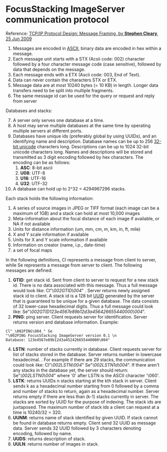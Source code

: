 # FocusStacking ImageServer communication protocol


Reference: [TCP/IP Protocol Design: Message Framing, by **Stephen Cleary**, 25 Jun 2009](http://www.codeproject.com/Articles/37496/TCP-IP-Protocol-Design-Message-Framing)

1. Messages are encoded in [ASCII](http://en.wikipedia.org/wiki/ASCII), binary data are encoded in hex within a message.
2. Each message unit starts with a STX (Acsii code: 002) character followed by a four character message code (case sensitive), followed by data that depends on the message.
3. Each message ends with a ETX (Ascii code: 003, End of Text).
4. Data can never contain the characters STX or ETX.
5. Message data are at most 10240 bytes (= 10 KB) in length. Longer data transfers need to be split into multiple fragments.
6. The same message id can be used for the query or request and reply from server

Databases and stacks:

7. A server only serves one database at a time.
8. A host may serve multiple databases at the same time by operating multiple servers at different ports.
9. Databases have unique ids (preferably global by using UUIDs), and an identifying name and description. Database names can be up to 256 [32-bit unicode](http://en.wikipedia.org/wiki/UTF-32) characters long. Descriptions can be up to 1024 32-bit unicode characters long. Names and descriptions will be stored and transmitted as 3 digit encoding followed by hex characters. The encoding can be as follows:
   1. **ASC**: 8-bit ascii
   2. **U08**: UTF-8
   3. **U16**: UTF-16
   4. **U32**: UTF-32
10. A database can hold up to 2^32 = 4294967296 stacks.

Each stack holds the following information:

1. A series of source images in JPEG or TIFF format (each image can be a maximum of 1GB) and a stack can hold at most 10,000 images
2. Meta-information about the focal distance of each image if available, or NA if not available
3. Units for distance information (um, mm, cm, m, km, in, ft, mile)
4. X and Y scale information if available
5. Units for X and Y scale information if available
6. Information on creator (name, i.p., date-time)
7. a set of focal maps



In the following definitions, Cl represents a message from client to server, while Se represents a message from server to client. The following messages are defined:

1. **GTID**: get stack id. Sent from client to server to request for a new stack id. There is no data associated with this message. Thus a full message would look like: Cl"_\002GTID\004_" . Server returns newly assigned stack id to client. A stack id is a 128 bit [UUID](http://en.wikipedia.org/wiki/Universally_unique_identifier) generated by the server that is guaranteed to be unique for a given database. The data consists of 32 lower-case hexadecimal digits. Thus a full message could look like: Se"_\002GTID123e4567e89b12d3a456426655440000\004_".
3. **PING**: ping server. Client requests server for identification. Server returns version and database information. Example: 
```
Cl"_\002PING\004_" Se
"\002PING FocusStacking ImageServer version 0.1 \n
Database: 123e4567e89b12d3a452426655440000\004"
```
4. **LSTN**: number of stacks currently in database. Client requests server for list of stacks stored in the database. Server returns number in lowercase hexadecimal. . For example if there are 29 stacks, the communication could look like: Cl"_\002LSTN\004_" Se"_\002LSTN1d\004_". If there aren't any stacks in the database yet, the server should return: Se"_\002LSTN0\004_" where '0' after LSTN is the ASCII character '\060'.
5. **LSTK**:  returns UUIDs n stacks starting at the kth stack in server. Client sends k as a hexadecimal number starting from 0 followed by a comma and number of stacks to return, again as a hexadecimal number. Server returns empty if there are less than (k-1) stacks currently in server. The stacks are sorted by UUID for the purpose of indexing. The stack ids are juxtaposed. The maximum number of stack ids a client can request at a time is 10240/32 = 320.
6. **UUNM**: returns name of stack identified by given UUID. If stack cannot be found in database returns empty. Client send 32 UUID as message data. Server sends 32 UUID followed by 3 characters denoting encoding, followed by name.
7. **UUDS**: returns description of stack.
8. **UULN**: returns number of images in stack.


